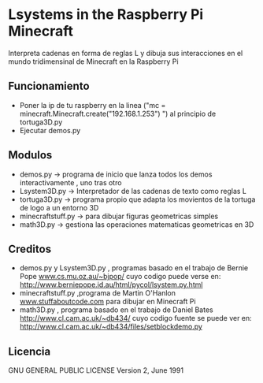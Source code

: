Lsystems in the Raspberry Pi Minecraft
======================================

Interpreta cadenas en forma de reglas L y dibuja sus interacciones en el mundo tridimensinal de Minecraft en la Raspberry Pi


Funcionamiento
--------------
* Poner la ip de tu raspberry en la linea ("mc = minecraft.Minecraft.create("192.168.1.253") ") al principio de tortuga3D.py
* Ejecutar demos.py


Modulos
-------
* demos.py -> programa de inicio que lanza todos los demos interactivamente , uno tras otro
* Lsystem3D.py -> Interpretador de las cadenas de texto como reglas L
* tortuga3D.py -> programa propio que adapta los movientos de la tortuga de logo a un entorno 3D
* minecraftstuff.py  -> para dibujar figuras geometricas simples 
* math3D.py -> gestiona las operaciones matematicas geometricas en 3D

Creditos
--------
* demos.py y Lsystem3D.py , programas basado en el trabajo de Bernie Pope www.cs.mu.oz.au/~bjpop/ cuyo codigo puede verse en: http://www.berniepope.id.au/html/pycol/lsystem.py.html
* minecraftstuff.py ,programa de Martin O'Hanlon www.stuffaboutcode.com para dibujar en Minecraft Pi
* math3D.py , programa basado en el trabajo de Daniel Bates http://www.cl.cam.ac.uk/~db434/ cuyo codigo fuente se puede ver en: http://www.cl.cam.ac.uk/~db434/files/setblockdemo.py


Licencia
--------
GNU GENERAL PUBLIC LICENSE
Version 2, June 1991
